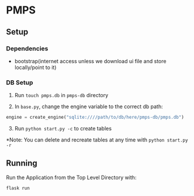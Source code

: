 # PMPS

## Setup
### Dependencies
- bootstrap(internet access unless we download ui file and store locally/point to it)

### DB Setup
1. Run `touch pmps.db` in `pmps-db` directory

2. In `base.py`, change the engine variable to the correct db path:

```python
engine = create_engine("sqlite:////path/to/db/here/pmps-db/pmps.db")
```

3. Run `python start.py -c` to create tables

*Note: You can delete and recreate tables at any time with `python start.py -r`


## Running
Run the Application from the Top Level Directory with:

`flask run`
